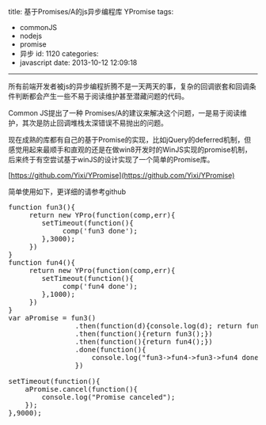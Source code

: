 title: 基于Promises/A的js异步编程库 YPromise
tags:
  - commonJS
  - nodejs
  - promise
  - 异步
id: 1120
categories:
  - javascript
date: 2013-10-12 12:09:18
---

所有前端开发者被js的异步编程折腾不是一天两天的事，复杂的回调嵌套和回调条件判断都会产生一些不易于阅读维护甚至潜藏问题的代码。

Common JS提出了一种 Promises/A的建议来解决这个问题，一是易于阅读维护，其次是防止回调堆栈太深错误不易抛出的问题。

现在成熟的库都有自己的基于Promise的实现，比如jQuery的deferred机制，但感觉用起来最顺手和直观的还是在做win8开发时的WinJS实现的promise机制，后来终于有空尝试基于winJS的设计实现了一个简单的Promise库。

[https://github.com/Yixi/YPromise](https://github.com/Yixi/YPromise)

简单使用如下，更详细的请参考github
<pre lang="javascript" line="1" file="download.txt" colla="+">
function fun3(){
     return new YPro(function(comp,err){
        setTimeout(function(){
             comp('fun3 done');
        },3000);
     })
}
function fun4(){
     return new YPro(function(comp,err){
        setTimeout(function(){
             comp('fun4 done');
        },1000);
     })
}
var aPromise = fun3()
                .then(function(d){console.log(d); return fun4();})
                .then(function(){return fun3();})
                .then(function(){return fun4();})
                .done(function(){
                    console.log("fun3->fun4->fun3->fun4 done");
                })

setTimeout(function(){
    aPromise.cancel(function(){
        console.log("Promise canceled");
    });
},9000);

</pre>